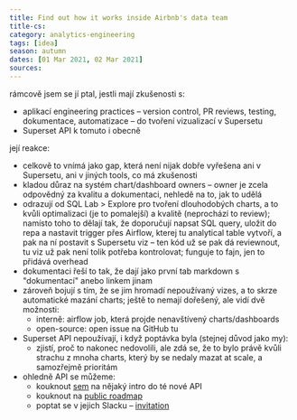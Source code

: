 ```yaml
---
title: Find out how it works inside Airbnb's data team
title-cs:
category: analytics-engineering
tags: [idea]
season: autumn
dates: [01 Mar 2021, 02 Mar 2021]
sources: 
---
```


rámcově jsem se jí ptal, jestli mají zkušenosti s:
* aplikací engineering practices – version control, PR reviews, testing, dokumentace, automatizace – do tvoření vizualizací v Supersetu
* Superset API k tomuto i obecně

její reakce:
* celkově to vnímá jako gap, která není nijak dobře vyřešena ani v Supersetu, ani v jiných tools, co má zkušenosti
* kladou důraz na systém chart/dashboard owners – owner je zcela odpovědný za kvalitu a dokumentaci, nehledě na to, jak to udělá
* odrazují od SQL Lab > Explore pro tvoření dlouhodobých charts, a to kvůli optimalizaci (je to pomalejší) a kvalitě (neprochází to review); namísto toho to dělají tak, že doporučují napsat SQL query, uložit do repa a nastavit trigger přes Airflow, kterej tu analytical table vytvoří, a pak na ní postavit s Supersetu viz – ten kód už se pak dá reviewnout, tu viz už pak není tolik potřeba kontrolovat; funguje to fajn, jen to přidává overhead
* dokumentaci řeší to tak, že dají jako první tab markdown s "dokumentací" anebo linkem jinam
* zároveň bojují s tím, že se jim hromadí nepoužívaný vizes, a to skrze automatické mazání charts; ještě to nemají dořešený, ale vidí dvě možnosti:
	* interně: airflow job, která projde nenavštívený charts/dashboards
	* open-source: open issue na GitHub tu
* Superset API nepoužívají, i když poptávka byla (stejnej důvod jako my):
	* zjistí, proč to nakonec nedovolili, ale zdá se, že to bylo právě kvůli strachu z mnoha charts, který by se nedaly mazat at scale, a samozřejmě prioritám
* ohledně API se můžeme:
	* kouknout [sem](https://preset.io/blog/2020-10-01-superset-api/) na nějaký intro do té nové API
	* kouknout na [public roadmap](https://github.com/apache-superset/superset-roadmap)
	* poptat se v jejich Slacku – [invitation](https://join.slack.com/t/apache-superset/shared_invite/zt-l5f5e0av-fyYu8tlfdqbMdz_sPLwUqQ)
